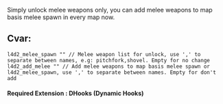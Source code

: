 Simply unlock melee weapons only, you can add melee weapons to map basis melee spawn in every map now.

## Cvar:
`l4d2_melee_spawn "" // Melee weapon list for unlock, use ',' to separate between names, e.g: pitchfork,shovel. Empty for no change 
l4d2_add_melee "" // Add melee weapons to map basis melee spawn or l4d2_melee_spawn, use ',' to separate between names. Empty for don't add`
#### Required Extension : DHooks (Dynamic Hooks) 
